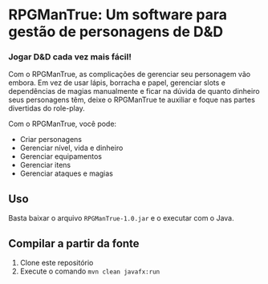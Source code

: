 # RPGManTrue: Um software para gestão de personagens de D&D

### Jogar D&D cada vez mais fácil!

Com o RPGManTrue, as complicações de gerenciar seu personagem vão embora. Em vez de usar lápis, borracha e papel, gerenciar slots e dependências de magias manualmente e ficar na dúvida de quanto dinheiro seus personagens têm, deixe o RPGManTrue te auxiliar e foque nas partes divertidas do role-play.

Com o RPGManTrue, você pode:
- Criar personagens
- Gerenciar nível, vida e dinheiro
- Gerenciar equipamentos
- Gerenciar itens
- Gerenciar ataques e magias

## Uso

Basta baixar o arquivo ```RPGManTrue-1.0.jar``` e o executar com o Java.

## Compilar a partir da fonte

1. Clone este repositório
2. Execute o comando ```mvn clean javafx:run```
